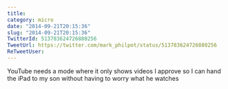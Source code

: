 ```yaml
---
title: 
category: micro
date: "2014-09-21T20:15:36"
slug: "2014-09-21T20:15:36"
TwitterId: 513783624726880256
TweetUrl: https://twitter.com/mark_philpot/status/513783624726880256
ReTweetUser: 
---
```


YouTube needs a mode where it only shows videos I approve so I can hand the iPad to my son without having to worry what he watches